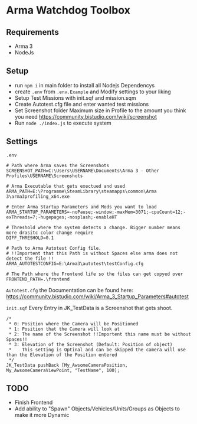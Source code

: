 # Arma Watchdog Toolbox

## Requirements
 - Arma 3 
 - NodeJs
 
## Setup
 - run `npm i` in main folder to install all Nodejs Dependencys
 - create `.env` from `.env.Example` and Modify settings to your liking
 - Setup Test Missions with init.sqf and mission.sqm
 - Create Autotest.cfg file and enter wanted test missions
 - Set Screenshot folder Maximum size in Profile to the amount you think you need https://community.bistudio.com/wiki/screenshot
 - Run `node ./index.js` to execute system
 
 
 ## Settings
 `.env`
```
# Path where Arma saves the Screenshots
SCREENSHOT_PATH=C:\Users\USERNAME\Documents\Arma 3 - Other Profiles\USERNAME\Screenshots 

# Arma Executable that gets exectued and used
ARMA_PATH=E:\Programme\SteamLibrary\steamapps\common\Arma 3\arma3profiling_x64.exe

# Enter Arma Startup Parameters and Mods you want to load
ARMA_STARTUP_PARAMETERS=-noPause;-window;-maxMem=3071;-cpuCount=12;-exThreads=7;-hugepages;-nosplash;-enableHT

# Threshold where the system detects a change. Bigger number means more drasitc color change require
DIFF_THRESHOLD=0.1 

# Path to Arma Autotest Config file.
# !!Importent that this Path is without Spaces else arma does not detect the file !!
ARMA_AUTOTESTCONFIG=E:\Arma3\autotest\testConfig.cfg

# The Path where the Frontend life so the files can get copyed over
FRONTEND_PATH=.\frontend
```

`Autotest.cfg` the Documentation can be found here: https://community.bistudio.com/wiki/Arma_3_Startup_Parameters#autotest

`init.sqf`
Every Entry in JK_TestData is a Screenshot that gets shoot.
```
/*
 * 0: Position where the Camera will be Positioned
 * 1: Position that the Camera will look at
 * 2: The name of the Screenshot !!Importent this name must be without Spaces!!
 * 3: Elevation of the Screenshot (Default: Position of object)
 *    This setting is Optinal and can be skipped the camera will use than the Elevation of the Position entered
 */
JK_TestData pushBack [My_AwsomeCameraPosition, My_AwsomeCameraViewPoint, "TestName", 100];
```

## TODO
- Finish Frontend
- Add ability to "Spawn" Objects/Vehicles/Units/Groups as Objects to make it more Dynamic
